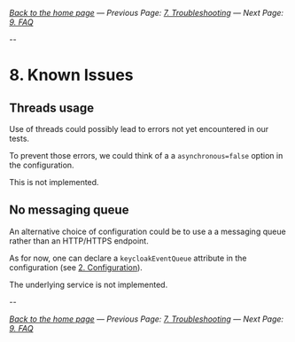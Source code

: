 _[Back to the home page](../README.md)
— Previous Page: [7. Troubleshooting](./Troubleshooting.md)
— Next Page: [9. FAQ](./FAQ.md)_

--

# 8. Known Issues


## Threads usage

Use of threads could possibly lead to errors
not yet encountered in our tests.

To prevent those errors, we could think of a
a `asynchronous=false` option in the configuration.

This is not implemented.

## No messaging queue

An alternative choice of configuration
could be to use a 
a messaging
queue rather than an HTTP/HTTPS endpoint.

As for now,
one can declare a `keycloakEventQueue` 
attribute in the configuration
(see [2. Configuration](Configuration.md)).

The underlying service is not
implemented.




--

_[Back to the home page](../README.md)
— Previous Page: [7. Troubleshooting](./Troubleshooting.md)
— Next Page: [9. FAQ](./FAQ.md)_

